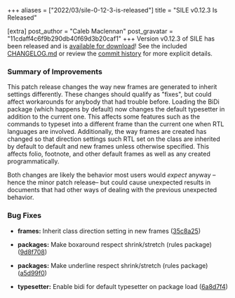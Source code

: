 +++
aliases = ["2022/03/sile-0-12-3-is-released"]
title = "SILE v0.12.3 Is Released"

[extra]
post_author = "Caleb Maclennan"
post_gravatar = "11cdaff4c6f9b290db40f69d3b20caf1"
+++
Version v0.12.3 of SILE has been released and is [available for download][release]!
See the included [CHANGELOG.md][changelog] or review the [commit history][commits] for more explicit details.

### Summary of Improvements

This patch release changes the way new frames are generated to inherit settings differently.
These changes should qualify as "fixes", but could affect workarounds for anybody that had trouble before.
Loading the BiDi package (which happens by default) now changes the default typesetter in addition to the current one.
This affects some features such as the commands to typeset into a different frame than the current one when RTL languages are involved.
Additionally, the way frames are created has changed so that direction settings such RTL set on the class are inherited by default to default and new frames unless otherwise specified.
This affects folio, footnote, and other default frames as well as any created programmatically.

Both changes are likely the behavior most users would *expect* anyway –hence the minor patch release– but could cause unexpected results in documents that had other ways of dealing with the previous unexpected behavior.

### Bug Fixes

* **frames:** Inherit class direction setting in new frames ([35c8a25](https://github.com/sile-typesetter/sile/commit/35c8a255c2a19d4f25dc5f60e40d76a52d2ac601))
* **packages:** Make boxaround respect shrink/stretch (rules package) ([9d8f708](https://github.com/sile-typesetter/sile/commit/9d8f7086e1f469a24b032307b43dc801fe10fd92))
* **packages:** Make underline respect shrink/stretch (rules package) ([a5d99f0](https://github.com/sile-typesetter/sile/commit/a5d99f0619bb58309313ece1ba320a5e465681a2))
* **typesetter:** Enable bidi for default typesetter on package load ([6a8d7f4](https://github.com/sile-typesetter/sile/commit/6a8d7f400faca53d825f1fea000d51f5e967addb))

  [release]: https://github.com/sile-typesetter/sile/releases/tag/v0.12.3
  [changelog]: https://github.com/sile-typesetter/sile/blob/master/CHANGELOG.md
  [commits]: https://github.com/sile-typesetter/sile/compare/v0.12.2...v0.12.3
